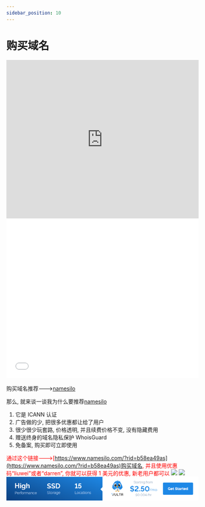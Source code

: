 ```yaml
---
sidebar_position: 10
---
```


# 购买域名

<iframe width="100%" height="415" src="https://www.youtube.com/embed/OJKHCen8CpE" frameborder="0" allow="autoplay; encrypted-media" allowfullscreen></iframe>
<iframe width="100%" height="415" src="//player.bilibili.com/player.html?aid=26518469&cid=45588291&page=1" scrolling="no" border="0" frameborder="no" framespacing="0" allowfullscreen="true"> </iframe>

购买域名推荐--->[namesilo](https://www.namesilo.com/?rid=b58ea49as)

那么, 就来谈一谈我为什么要推荐[namesilo](https://www.namesilo.com/?rid=b58ea49as)

1. 它是 ICANN 认证
2. 广告做的少, 把很多优惠都让给了用户
3. 很少很少玩套路, 价格透明, 并且续费价格不变, 没有隐藏费用
4. 赠送终身的域名隐私保护 WhoisGuard
5. 免备案, 购买即可立即使用

<font color="red">通过这个链接--->[https://www.namesilo.com/?rid=b58ea49as](https://www.namesilo.com/?rid=b58ea49as)购买域名, 并且使用优惠码“liuwei”或者“darren”, 你就可以获得 1 美元的优惠, 新老用户都可以</font>
![](https://i.imgur.com/tzmHt27.png)
![](https://i.imgur.com/hb5HPya.png)
<a href="https://www.vultr.com/?ref=9634529-9J">![](./images/banner_1.png)</a>
